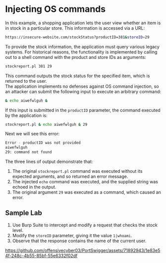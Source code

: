 # Injecting OS commands
In this example, a shopping application lets the user view whether an item is in stock in a particular store. This information is accessed via a URL:
```bash
https://insecure-website.com/stockStatus?productID=381&storeID=29
```
To provide the stock information, the application must query various legacy systems. 
For historical reasons, the functionality is implemented by calling out to a shell command with the product and store IDs as arguments:
```bash
stockreport.pl 381 29
```
This command outputs the stock status for the specified item, which is returned to the user.
<br>
The application implements no defenses against OS command injection, 
so an attacker can submit the following input to execute an arbitrary command:
```bash
& echo aiwefwlguh &
```
If this input is submitted in the `productID` parameter, the command executed by the application is:
```bash
stockreport.pl & echo aiwefwlguh & 29
```
Next we will see this error:
```bash
Error - productID was not provided
aiwefwlguh
29: command not found
```
The three lines of output demonstrate that:
1) The original `stockreport.pl` command was executed without its expected arguments, and so returned an error message.
2) The injected `echo` command was executed, and the supplied string was echoed in the output.
3) The original argument `29` was executed as a command, which caused an error.


## Sample Lab
1) Use Burp Suite to intercept and modify a request that checks the stock level.
2) Modify the `storeID` parameter, giving it the value `1|whoami`.
3) Observe that the response contains the name of the current user.


https://github.com/offensivecyber03/PortSwigger/assets/71892943/1e83e54f-248c-4b55-85bf-55e6332f02df


